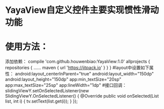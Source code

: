 # YayaView自定义控件主要实现惯性滑动功能
# 使用方法：
添加依赖：
compile 'com.github.houwenbiao:YayaView:1.0'
allprojects 
{
    repositories 
    {
        ......
        maven { url 'https://jitpack.io' }
    }
}
#layout中设置如下属性：
        android:layout_centerInParent="true"
        android:layout_width="150dp"
        android:layout_height="150dp"
        app:min_textSize="20sp"
        app:max_textSize="25sp"
        app:lineWidth="1dp"
#接口回调：
slidingViewY.setOnSelectedListener(new SlidingViewY.OnSelectedListener()
        {
            @Override
            public void onSelected(List<String> list, int i)
            {
                tv.setText(list.get(i));
            }
        });
